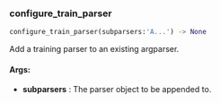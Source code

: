

### configure_train_parser
```python
configure_train_parser(subparsers:'A...') -> None
```
Add a training parser to an existing argparser.



#### Args:

* **subparsers** :  The parser object to be appended to.